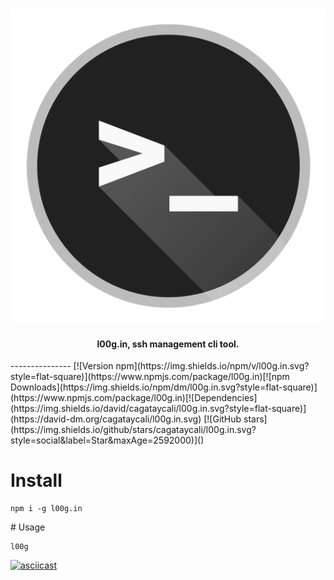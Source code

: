 <h3 align="center">
  <img src="logo.png" alt="l00g.in logo, ssh management cli tool." />
</h3>
<h4 align="center">
  l00g.in, ssh management cli tool.
</h4>
---------------
[![Version npm](https://img.shields.io/npm/v/l00g.in.svg?style=flat-square)](https://www.npmjs.com/package/l00g.in)[![npm Downloads](https://img.shields.io/npm/dm/l00g.in.svg?style=flat-square)](https://www.npmjs.com/package/l00g.in)[![Dependencies](https://img.shields.io/david/cagataycali/l00g.in.svg?style=flat-square)](https://david-dm.org/cagataycali/l00g.in.svg)
[![GitHub stars](https://img.shields.io/github/stars/cagataycali/l00g.in.svg?style=social&label=Star&maxAge=2592000)]()

# Install

```shell
npm i -g l00g.in
```

# Usage

```
l00g
```

[![asciicast](https://asciinema.org/a/cufsbaeh19ugdpge8r4mq1jxi.png)](https://asciinema.org/a/cufsbaeh19ugdpge8r4mq1jxi)
